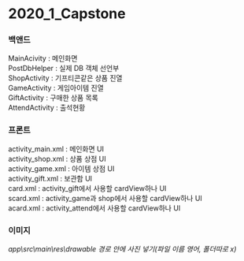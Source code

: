 # 2020_1_Capstone
### 백앤드  
MainAcivity : 메인화면  
PostDbHelper : 실제 DB 객체 선언부  
ShopActivity : 기프티콘같은 상품 진열  
GameActivity : 게임아이템 진열  
GiftActivity : 구매한 상품 목록  
AttendActivity : 출석현황
### 프론트
activity_main.xml : 메인화면 UI  
activity_shop.xml : 상품 상점 UI  
activity_game.xml : 아이템 상점 UI  
activity_gift.xml : 보관함 UI  
card.xml : activity_gift에서 사용할 cardView하나 UI  
scard.xml : activity_game과 shop에서 사용할 cardView하나 UI  
acard.xml : activity_attend에서 사용할 cardView하나 UI
### 이미지
<i>app\src\main\res\drawable 경로 안에 사진 넣기(파일 이름 영어, 폴더따로 x)</i>
